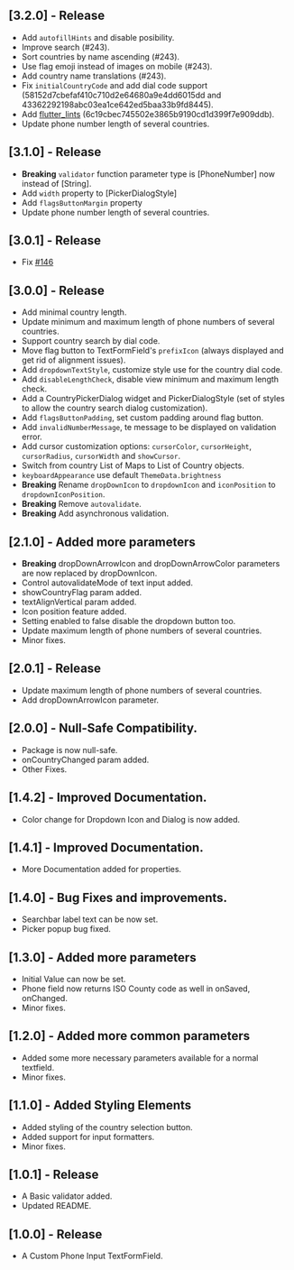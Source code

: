 ## [3.2.0] - Release

- Add `autofillHints` and disable posibility.
- Improve search (#243).
- Sort countries by name ascending (#243).
- Use flag emoji instead of images on mobile (#243).
- Add country name translations (#243).
- Fix `initialCountryCode` and add dial code support (58152d7cbefaf410c710d2e64680a9e4dd6015dd and 43362292198abc03ea1ce642ed5baa33b9fd8445).
- Add [flutter_lints](https://pub.dev/packages/flutter_lints) (6c19cbec745502e3865b9190cd1d399f7e909ddb).
- Update phone number length of several countries.

## [3.1.0] - Release

- **Breaking** `validator` function parameter type is [PhoneNumber] now instead of [String].
- Add `width` property to [PickerDialogStyle]
- Add `flagsButtonMargin` property
- Update phone number length of several countries.

## [3.0.1] - Release

- Fix [#146](https://github.com/vanshg395/intl_phone_field/issues/146)

## [3.0.0] - Release

- Add minimal country length.
- Update minimum and maximum length of phone numbers of several countries.
- Support country search by dial code.
- Move flag button to TextFormField's `prefixIcon` (always displayed and get rid of alignment issues).
- Add `dropdownTextStyle`, customize style use for the country dial code.
- Add `disableLengthCheck`, disable view minimum and maximum length check.
- Add a CountryPickerDialog widget and PickerDialogStyle (set of styles to allow the country search dialog customization).
- Add `flagsButtonPadding`, set custom padding around flag button.
- Add `invalidNumberMessage`, te message to be displayed on validation error.
- Add cursor customization options: `cursorColor`, `cursorHeight`, `cursorRadius`, `cursorWidth` and `showCursor`.
- Switch from country List of Maps to List of Country objects.
- `keyboardAppearance` use default `ThemeData.brightness`
- **Breaking** Rename `dropDownIcon` to `dropdownIcon` and `iconPosition` to `dropdownIconPosition`.
- **Breaking** Remove `autovalidate`.
- **Breaking** Add asynchronous validation.

## [2.1.0] - Added more parameters

- **Breaking** dropDownArrowIcon and dropDownArrowColor parameters are now replaced by dropDownIcon.
- Control autovalidateMode of text input added.
- showCountryFlag param added.
- textAlignVertical param added.
- Icon position feature added.
- Setting enabled to false disable the dropdown button too.
- Update maximum length of phone numbers of several countries.
- Minor fixes.

## [2.0.1] - Release

- Update maximum length of phone numbers of several countries.
- Add dropDownArrowIcon parameter.

## [2.0.0] - Null-Safe Compatibility.

- Package is now null-safe.
- onCountryChanged param added.
- Other Fixes.

## [1.4.2] - Improved Documentation.

- Color change for Dropdown Icon and Dialog is now added.

## [1.4.1] - Improved Documentation.

- More Documentation added for properties.

## [1.4.0] - Bug Fixes and improvements.

- Searchbar label text can be now set.
- Picker popup bug fixed.

## [1.3.0] - Added more parameters

- Initial Value can now be set.
- Phone field now returns ISO County code as well in onSaved, onChanged.
- Minor fixes.

## [1.2.0] - Added more common parameters

- Added some more necessary parameters available for a normal textfield.
- Minor fixes.

## [1.1.0] - Added Styling Elements

- Added styling of the country selection button.
- Added support for input formatters.
- Minor fixes.

## [1.0.1] - Release

- A Basic validator added.
- Updated README.

## [1.0.0] - Release

- A Custom Phone Input TextFormField.
